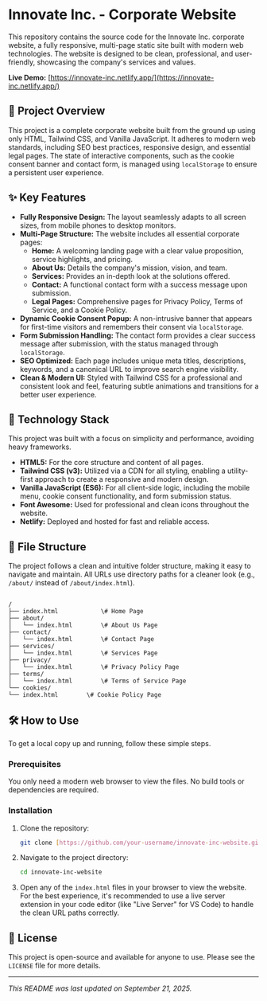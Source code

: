 
# Innovate Inc. - Corporate Website

This repository contains the source code for the Innovate Inc. corporate website, a fully responsive, multi-page static site built with modern web technologies. The website is designed to be clean, professional, and user-friendly, showcasing the company's services and values.

**Live Demo:** [https://innovate-inc.netlify.app/](https://innovate-inc.netlify.app/)



## 🔹 Project Overview

This project is a complete corporate website built from the ground up using only HTML, Tailwind CSS, and Vanilla JavaScript. It adheres to modern web standards, including SEO best practices, responsive design, and essential legal pages. The state of interactive components, such as the cookie consent banner and contact form, is managed using `localStorage` to ensure a persistent user experience.

## ✨ Key Features

* **Fully Responsive Design:** The layout seamlessly adapts to all screen sizes, from mobile phones to desktop monitors.
* **Multi-Page Structure:** The website includes all essential corporate pages:
    * **Home:** A welcoming landing page with a clear value proposition, service highlights, and pricing.
    * **About Us:** Details the company's mission, vision, and team.
    * **Services:** Provides an in-depth look at the solutions offered.
    * **Contact:** A functional contact form with a success message upon submission.
    * **Legal Pages:** Comprehensive pages for Privacy Policy, Terms of Service, and a Cookie Policy.
* **Dynamic Cookie Consent Popup:** A non-intrusive banner that appears for first-time visitors and remembers their consent via `localStorage`.
* **Form Submission Handling:** The contact form provides a clear success message after submission, with the status managed through `localStorage`.
* **SEO Optimized:** Each page includes unique meta titles, descriptions, keywords, and a canonical URL to improve search engine visibility.
* **Clean & Modern UI:** Styled with Tailwind CSS for a professional and consistent look and feel, featuring subtle animations and transitions for a better user experience.

## 🚀 Technology Stack

This project was built with a focus on simplicity and performance, avoiding heavy frameworks.

* **HTML5:** For the core structure and content of all pages.
* **Tailwind CSS (v3):** Utilized via a CDN for all styling, enabling a utility-first approach to create a responsive and modern design.
* **Vanilla JavaScript (ES6):** For all client-side logic, including the mobile menu, cookie consent functionality, and form submission status.
* **Font Awesome:** Used for professional and clean icons throughout the website.
* **Netlify:** Deployed and hosted for fast and reliable access.

## 📁 File Structure

The project follows a clean and intuitive folder structure, making it easy to navigate and maintain. All URLs use directory paths for a cleaner look (e.g., `/about/` instead of `/about/index.html`).

```

/
├── index.html            \# Home Page
├── about/
│   └── index.html        \# About Us Page
├── contact/
│   └── index.html        \# Contact Page
├── services/
│   └── index.html        \# Services Page
├── privacy/
│   └── index.html        \# Privacy Policy Page
├── terms/
│   └── index.html        \# Terms of Service Page
└── cookies/
└── index.html        \# Cookie Policy Page

````

## 🛠️ How to Use

To get a local copy up and running, follow these simple steps.

### Prerequisites

You only need a modern web browser to view the files. No build tools or dependencies are required.

### Installation

1.  Clone the repository:
    ```sh
    git clone [https://github.com/your-username/innovate-inc-website.git](https://github.com/your-username/innovate-inc-website.git)
    ```
2.  Navigate to the project directory:
    ```sh
    cd innovate-inc-website
    ```
3.  Open any of the `index.html` files in your browser to view the website. For the best experience, it's recommended to use a live server extension in your code editor (like "Live Server" for VS Code) to handle the clean URL paths correctly.

## 📄 License

This project is open-source and available for anyone to use. Please see the `LICENSE` file for more details.

---
*This README was last updated on September 21, 2025.*
```eof
````